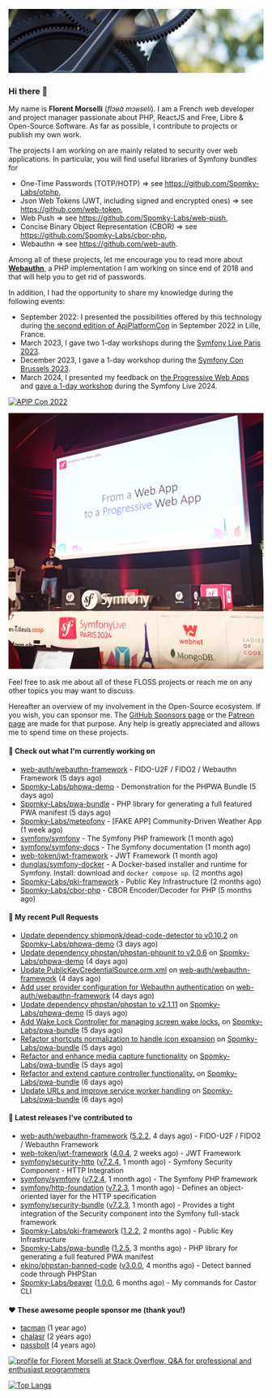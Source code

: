 ![Cover image](1.webp)

### Hi there 👋

My name is **Florent Morselli** (*flɔʁɑ̃ mɔʁseli*). I am a French web developer and project manager passionate about PHP, ReactJS and Free, Libre & Open-Source Software.
As far as possible, I contribute to projects or publish my own work.

The projects I am working on are mainly related to security over web applications. In particular, you will find useful libraries of Symfony bundles for
* One-Time Passwords (TOTP/HOTP) => see https://github.com/Spomky-Labs/otphp,
* Json Web Tokens (JWT, including signed and encrypted ones) => see https://github.com/web-token,
* Web Push => see https://github.com/Spomky-Labs/web-push,
* Concise Binary Object Representation (CBOR) => see https://github.com/Spomky-Labs/cbor-php,
* Webauthn => see https://github.com/web-auth.

Among all of these projects, let me encourage you to read more about [**Webauthn**](https://github.com/web-auth), a PHP implementation I am working on since end of 2018 and that will help you to get rid of passwords.

In addition, I had the opportunity to share my knowledge during the following events:

* September 2022: I presented the possibilities offered by this technology during [the second edition of ApiPlatformCon](https://youtu.be/Y2_0omg1CFk) in September 2022 in Lille, France.
* March 2023, I gave two 1-day workshops during the [Symfony Live Paris 2023](https://live.symfony.com/2023-paris/workshop/maximiser-la-securite-de-vos-applications-avec-le-bundle-security).
* December 2023, I gave a 1-day workshop during the [Symfony Con Brussels 2023](https://live.symfony.com/2023-brussels-con/workshop/road-to-safer-applications).
* March 2024, I presented my feedback on [the Progressive Web Apps](https://live.symfony.com/2024-paris/schedule/de-web-app-a-progressive-web-app) and [gave a 1-day workshop](https://live.symfony.com/2024-paris/workshop#securite-amelioree-et-webauthn-avec-symfony-2) during the Symfony Live 2024.

[![APIP Con 2022](https://user-images.githubusercontent.com/1091072/191684778-b9e26104-038d-45c2-a1b3-287233d15ecc.jpg)](https://api-platform.com/con/2022/conferences/webauthn-se-debarrasser-des-mots-de-passe-definitivement/)

[![Symfony Live 2024](Symfony%20Live%202024.png)](https://symfony.com/blog/symfonylive-paris-2024-from-web-app-to-progressive-web-app)


Feel free to ask me about all of these FLOSS projects or reach me on any other topics you may want to discuss.

Hereafter an overview of my involvement in the Open-Source ecosystem.
If you wish, you can sponsor me. The [GitHub Sponsors page](https://github.com/sponsors/Spomky/) or the [Patreon page](https://www.patreon.com/FlorentMorselli) are made for that purpose. Any help is greatly appreciated and allows me to spend time on these projects.

#### 👷 Check out what I'm currently working on

- [web-auth/webauthn-framework](https://github.com/web-auth/webauthn-framework) - FIDO-U2F / FIDO2 / Webauthn Framework (5 days ago)
- [Spomky-Labs/phpwa-demo](https://github.com/Spomky-Labs/phpwa-demo) - Demonstration for the PHPWA Bundle (5 days ago)
- [Spomky-Labs/pwa-bundle](https://github.com/Spomky-Labs/pwa-bundle) - PHP library for generating a full featured PWA manifest (5 days ago)
- [Spomky-Labs/meteofony](https://github.com/Spomky-Labs/meteofony) - [FAKE APP] Community-Driven Weather App (1 week ago)
- [symfony/symfony](https://github.com/symfony/symfony) - The Symfony PHP framework (1 month ago)
- [symfony/symfony-docs](https://github.com/symfony/symfony-docs) - The Symfony documentation (1 month ago)
- [web-token/jwt-framework](https://github.com/web-token/jwt-framework) - JWT Framework (1 month ago)
- [dunglas/symfony-docker](https://github.com/dunglas/symfony-docker) - A Docker-based installer and runtime for Symfony. Install: download and `docker compose up`. (2 months ago)
- [Spomky-Labs/pki-framework](https://github.com/Spomky-Labs/pki-framework) - Public Key Infrastructure (2 months ago)
- [Spomky-Labs/cbor-php](https://github.com/Spomky-Labs/cbor-php) - CBOR Encoder/Decoder for PHP (5 months ago)

#### 🔨 My recent Pull Requests

- [Update dependency shipmonk/dead-code-detector to v0.10.2](https://github.com/Spomky-Labs/phpwa-demo/pull/77) on [Spomky-Labs/phpwa-demo](https://github.com/Spomky-Labs/phpwa-demo) (3 days ago)
- [Update dependency phpstan/phpstan-phpunit to v2.0.6](https://github.com/Spomky-Labs/phpwa-demo/pull/76) on [Spomky-Labs/phpwa-demo](https://github.com/Spomky-Labs/phpwa-demo) (4 days ago)
- [Update PublicKeyCredentialSource.orm.xml](https://github.com/web-auth/webauthn-framework/pull/709) on [web-auth/webauthn-framework](https://github.com/web-auth/webauthn-framework) (4 days ago)
- [Add user provider configuration for Webauthn authentication](https://github.com/web-auth/webauthn-framework/pull/708) on [web-auth/webauthn-framework](https://github.com/web-auth/webauthn-framework) (4 days ago)
- [Update dependency phpstan/phpstan to v2.1.11](https://github.com/Spomky-Labs/phpwa-demo/pull/75) on [Spomky-Labs/phpwa-demo](https://github.com/Spomky-Labs/phpwa-demo) (5 days ago)
- [Add Wake Lock Controller for managing screen wake locks.](https://github.com/Spomky-Labs/pwa-bundle/pull/285) on [Spomky-Labs/pwa-bundle](https://github.com/Spomky-Labs/pwa-bundle) (5 days ago)
- [Refactor shortcuts normalization to handle icon expansion](https://github.com/Spomky-Labs/pwa-bundle/pull/284) on [Spomky-Labs/pwa-bundle](https://github.com/Spomky-Labs/pwa-bundle) (5 days ago)
- [Refactor and enhance media capture functionality](https://github.com/Spomky-Labs/pwa-bundle/pull/283) on [Spomky-Labs/pwa-bundle](https://github.com/Spomky-Labs/pwa-bundle) (5 days ago)
- [Refactor and extend capture controller functionality.](https://github.com/Spomky-Labs/pwa-bundle/pull/281) on [Spomky-Labs/pwa-bundle](https://github.com/Spomky-Labs/pwa-bundle) (6 days ago)
- [Update URLs and improve service worker handling](https://github.com/Spomky-Labs/pwa-bundle/pull/280) on [Spomky-Labs/pwa-bundle](https://github.com/Spomky-Labs/pwa-bundle) (6 days ago)

#### 🔭 Latest releases I've contributed to

- [web-auth/webauthn-framework](https://github.com/web-auth/webauthn-framework) ([5.2.2](https://github.com/web-auth/webauthn-framework/releases/tag/5.2.2), 4 days ago) - FIDO-U2F / FIDO2 / Webauthn Framework
- [web-token/jwt-framework](https://github.com/web-token/jwt-framework) ([4.0.4](https://github.com/web-token/jwt-framework/releases/tag/4.0.4), 2 weeks ago) - JWT Framework
- [symfony/security-http](https://github.com/symfony/security-http) ([v7.2.4](https://github.com/symfony/security-http/releases/tag/v7.2.4), 1 month ago) - Symfony Security Component - HTTP Integration
- [symfony/symfony](https://github.com/symfony/symfony) ([v7.2.4](https://github.com/symfony/symfony/releases/tag/v7.2.4), 1 month ago) - The Symfony PHP framework
- [symfony/http-foundation](https://github.com/symfony/http-foundation) ([v7.2.3](https://github.com/symfony/http-foundation/releases/tag/v7.2.3), 1 month ago) - Defines an object-oriented layer for the HTTP specification
- [symfony/security-bundle](https://github.com/symfony/security-bundle) ([v7.2.3](https://github.com/symfony/security-bundle/releases/tag/v7.2.3), 1 month ago) - Provides a tight integration of the Security component into the Symfony full-stack framework
- [Spomky-Labs/pki-framework](https://github.com/Spomky-Labs/pki-framework) ([1.2.2](https://github.com/Spomky-Labs/pki-framework/releases/tag/1.2.2), 2 months ago) - Public Key Infrastructure
- [Spomky-Labs/pwa-bundle](https://github.com/Spomky-Labs/pwa-bundle) ([1.2.5](https://github.com/Spomky-Labs/pwa-bundle/releases/tag/1.2.5), 3 months ago) - PHP library for generating a full featured PWA manifest
- [ekino/phpstan-banned-code](https://github.com/ekino/phpstan-banned-code) ([v3.0.0](https://github.com/ekino/phpstan-banned-code/releases/tag/v3.0.0), 4 months ago) - Detect banned code through PHPStan
- [Spomky-Labs/beaver](https://github.com/Spomky-Labs/beaver) ([1.0.0](https://github.com/Spomky-Labs/beaver/releases/tag/1.0.0), 6 months ago) - My commands for Castor CLI

#### ❤️ These awesome people sponsor me (thank you!)

- [tacman](https://github.com/tacman) (1 year ago)
- [chalasr](https://github.com/chalasr) (2 years ago)
- [passbolt](https://github.com/passbolt) (4 years ago)

<a href="https://stackoverflow.com/users/2157818/florent-morselli"><img src="https://stackoverflow.com/users/flair/2157818.png" width="208" height="58" alt="profile for Florent Morselli at Stack Overflow, Q&amp;A for professional and enthusiast programmers" title="profile for Florent Morselli at Stack Overflow, Q&amp;A for professional and enthusiast programmers"></a>

[![Top Langs](https://wakatime.com/share/@Spomky/aa41d408-c524-4a5f-936d-0b9446698abd.svg)](https://wakatime.com/@Spomky)
